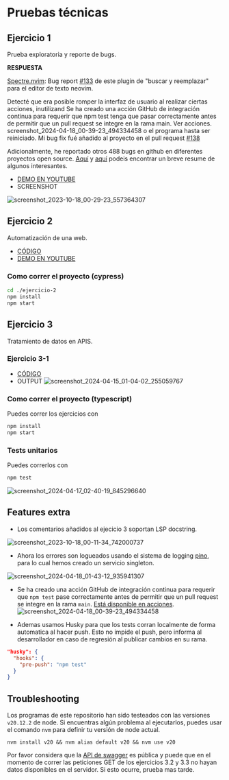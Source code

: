 # Pruebas técnicas

## Ejercicio 1
Prueba exploratoria y reporte de bugs.

**RESPUESTA**

[Spectre.nvim](https://github.com/nvim-pack/nvim-spectre): Bug report [#133](https://github.com/nvim-pack/nvim-spectre/issues/133) de este plugin de "buscar y reemplazar" para el editor de texto neovim. 

Detecté que era posible romper la interfaz de usuario al realizar ciertas acciones, inutilizand
    Se ha creado una acción GitHub de integración continua para requerir que npm test tenga que pasar correctamente antes de permitir que un pull request se integre en la rama main. Ver acciones. screenshot_2024-04-18_00-39-23_494334458
o el programa hasta ser reiniciado. Mi bug fix fué añadido al proyecto en el pull request [#138](https://github.com/nvim-pack/nvim-spectre/pull/138)

Adicionalmente, he reportado otros 488 bugs en github en diferentes proyectos open source. [Aquí](https://github.com/Zeioth/zeioth-meta) y [aquí](https://github.com/Zeioth) podeis encontrar un breve resume de algunos interesantes.

* [DEMO EN YOUTUBE](https://www.youtube.com/watch?v=od9faf7FtOI)
* SCREENSHOT

![screenshot_2023-10-18_00-29-23_557364307](https://github.com/Zeioth/pruebas-tecnicas/assets/3357792/707530bb-f517-4667-a01d-b91b386fbec2)

## Ejercicio 2
Automatización de una web.

* [CÓDIGO](https://github.com/Zeioth/pruebas-tecnicas/blob/main/ejercicio-2/cypress/e2e/get-first-automation-date-from-wikipedia.spec.ts)
* [DEMO EN YOUTUBE](https://www.youtube.com/watch?v=TBSHSvQwmmI)

### Como correr el proyecto (cypress)

```sh
cd ./ejercicio-2
npm install
npm start
```

## Ejercicio 3
Tratamiento de datos en APIS.

### Ejercicio 3-1
* [CÓDIGO](https://github.com/Zeioth/pruebas-tecnicas/blob/main/ejercicio-3/src/index.ts)
* OUTPUT
![screenshot_2024-04-15_01-04-02_255059767](https://github.com/Zeioth/pruebas-tecnicas/assets/3357792/307d5af7-1aa0-45cf-ade6-bd21bb42b1a0)


### Como correr el proyecto  (typescript)
Puedes correr los ejercicios con

```sh
npm install
npm start
```

### Tests unitarios
Puedes correrlos con

```sh
npm test
```
![screenshot_2024-04-17_02-40-19_845296640](https://github.com/Zeioth/pruebas-tecnicas/assets/3357792/bb9ec063-7e54-4c30-ab2a-28bc8083f227)

## Features extra
* Los comentarios añadidos al ejecicio 3 soportan LSP docstring.

![screenshot_2023-10-18_00-11-34_742000737](https://github.com/Zeioth/pruebas-tecnicas/assets/3357792/07fe4dcf-bda1-4925-a3ea-58c55a228743)

* Ahora los errores son logueados usando el sistema de logging [pino](https://github.com/pinojs/pino), para lo cual hemos creado un servicio singleton.

![screenshot_2024-04-18_01-43-12_935941307](https://github.com/Zeioth/pruebas-tecnicas/assets/3357792/1eca364f-88ea-4266-a206-0eea30f59cb0)

* Se ha creado una acción GitHub de integración continua para requerir que `npm test` pase correctamente antes de permitir que un pull request se integre en la rama `main`. [Está disponible en acciones](https://github.com/Zeioth/pruebas-tecnicas/actions).
![screenshot_2024-04-18_00-39-23_494334458](https://github.com/Zeioth/pruebas-tecnicas/assets/3357792/8dadfd4e-1492-4518-9074-677868c325fd)

* Ademas usamos Husky para que los tests corran localmente de forma automatica al hacer push. Esto no impide el push, pero informa al desarrollador en caso de regresión al publicar cambios en su rama.
```json
"husky": {
  "hooks": {
    "pre-push": "npm test"
  }
}
```


## Troubleshooting
Los programas de este repositorio han sido testeados con las versiones `v20.12.2` de node.
Si encuentras algún problema al ejecutarlos, puedes usar el comando `nvm` para
definir tu versión de node actual.

```
nvm install v20 && nvm alias default v20 && nvm use v20
```
Por favor considera que la [API de swagger](https://petstore.swagger.io/) es pública y puede que en el momento de correr las peticiones GET de los ejercicios 3.2 y 3.3 no hayan datos disponibles en el servidor. Si esto ocurre, prueba mas tarde.
